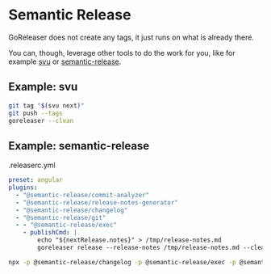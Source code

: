 # Semantic Release

GoReleaser does not create any tags, it just runs on what is already there.

You can, though, leverage other tools to do the work for you, like for example
[svu](https://github.com/caarlos0/svu) or [semantic-release](https://github.com/semantic-release/semantic-release).

## Example: svu

```bash
git tag "$(svu next)"
git push --tags
goreleaser --clean
```

## Example: semantic-release

.releaserc.yml

```yaml
preset: angular
plugins:
  - "@semantic-release/commit-analyzer"
  - "@semantic-release/release-notes-generator"
  - "@semantic-release/changelog"
  - "@semantic-release/git"
  - - "@semantic-release/exec"
    - publishCmd: |
        echo "${nextRelease.notes}" > /tmp/release-notes.md
        goreleaser release --release-notes /tmp/release-notes.md --clean
```

```bash
npx -p @semantic-release/changelog -p @semantic-release/exec -p @semantic-release/git semantic-release
```

